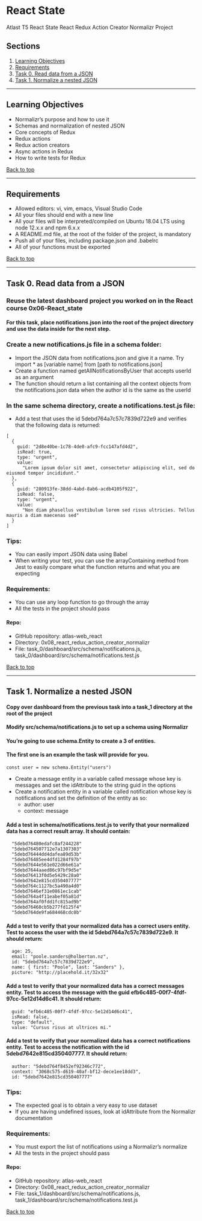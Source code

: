 # React State
Atlast T5 React State React Redux Action Creator Normalizr Project

## Sections
<a name="Sections"></a>
1. [Learning Objectives](#learningObjectives)
2. [Requirements](#requirements)
4. [Task 0. Read data from a JSON](#readDataFromAJson)
5. [Task 1. Normalize a nested JSON](#normalizeNestedJson)

__________________________________________________________________________________________________________________________________________
## Learning Objectives
<a name="learningObjectives"></a>
- Normalizr’s purpose and how to use it
- Schemas and normalization of nested JSON
- Core concepts of Redux
- Redux actions
- Redux action creators
- Async actions in Redux
- How to write tests for Redux

[Back to top](#Sections)
__________________________________________________________________________________________________________________________________________
## Requirements
<a name="requirements"></a>
- Allowed editors: vi, vim, emacs, Visual Studio Code
- All your files should end with a new line
- All your files will be interpreted/compiled on Ubuntu 18.04 LTS using node 12.x.x and npm 6.x.x
- A README.md file, at the root of the folder of the project, is mandatory
- Push all of your files, including package.json and .babelrc
- All of your functions must be exported

[Back to top](#Sections)
__________________________________________________________________________________________________________________________________________
## Task 0. Read data from a JSON
<a name="readDataFromAJson"></a>

### Reuse the latest dashboard project you worked on in the React course 0x06-React_state

#### For this task, place notifications.json into the root of the project directory and use the data inside for the next step.

### Create a new notifications.js file in a schema folder:
- Import the JSON data from notifications.json and give it a name. Try import * as [variable name] from [path to notifications.json]
- Create a function named getAllNotificationsByUser that accepts userId as an argument
- The function should return a list containing all the context objects from the notifications.json data when the author id is the same as the userId

### In the same schema directory, create a notifications.test.js file:
- Add a test that uses the id 5debd764a7c57c7839d722e9 and verifies that the following data is returned:

```
[
  {
    guid: "2d8e40be-1c78-4de0-afc9-fcc147afd4d2",
    isRead: true,
    type: "urgent",
    value:
      "Lorem ipsum dolor sit amet, consectetur adipiscing elit, sed do eiusmod tempor incididunt."
  },
  {
    guid: "280913fe-38dd-4abd-8ab6-acdb4105f922",
    isRead: false,
    type: "urgent",
    value:
      "Non diam phasellus vestibulum lorem sed risus ultricies. Tellus mauris a diam maecenas sed"
  }
]
```

### Tips:
- You can easily import JSON data using Babel
- When writing your test, you can use the arrayContaining method from Jest to easily compare what the function returns and what you are expecting

### Requirements:
- You can use any loop function to go through the array
- All the tests in the project should pass

#### Repo:
- GitHub repository: atlas-web_react
- Directory: 0x08_react_redux_action_creator_normalizr
- File: task_0/dashboard/src/schema/notifications.js, task_0/dashboard/src/schema/notifications.test.js

[Back to top](#Sections)
__________________________________________________________________________________________________________________________________________
## Task 1. Normalize a nested JSON
<a name="normalizeNestedJson"></a>

#### Copy over dashboard from the previous task into a task_1 directory at the root of the project

#### Modify src/schema/notifications.js to set up a schema using Normalizr

#### You’re going to use schema.Entity to create a 3 of entities.

#### The first one is an example the task will provide for you.

`const user = new schema.Entity("users")`

- Create a message entity in a variable called message whose key is messages and set the idAttribute to the string guid in the options
- Create a notification entity in a variable called notification whose key is notifications and set the definition of the entity as so:
  - author: user
  - context: message

#### Add a test in schema/notifications.test.js to verify that your normalized data has a correct result array. It should contain:

```
  "5debd76480edafc8af244228"
  "5debd764507712e7a1307303"
  "5debd76444dd4dafea89d53b"
  "5debd76485ee4dfd1284f97b"
  "5debd7644e561e022d66e61a"
  "5debd7644aaed86c97bf9d5e"
  "5debd76413f0d5e5429c28a0"
  "5debd7642e815cd350407777"
  "5debd764c1127bc5a490a4d0"
  "5debd7646ef31e0861ec1cab"
  "5debd764a4f11eabef05a81d"
  "5debd764af0fdd1fc815ad9b"
  "5debd76468cb5b277fd125f4"
  "5debd764de9fa684468cdc0b"
```

#### Add a test to verify that your normalized data has a correct users entity. Test to access the user with the id 5debd764a7c57c7839d722e9. It should return:

```
  age: 25,
  email: "poole.sanders@holberton.nz",
  id: "5debd764a7c57c7839d722e9",
  name: { first: "Poole", last: "Sanders" },
  picture: "http://placehold.it/32x32"
```

#### Add a test to verify that your normalized data has a correct messages entity. Test to access the message with the guid efb6c485-00f7-4fdf-97cc-5e12d14d6c41. It should return:

```
  guid: "efb6c485-00f7-4fdf-97cc-5e12d14d6c41",
  isRead: false,
  type: "default",
  value: "Cursus risus at ultrices mi."
```

#### Add a test to verify that your normalized data has a correct notifications entity. Test to access the notification with the id 5debd7642e815cd350407777. It should return:

```
  author: "5debd764f8452ef92346c772",
  context: "3068c575-d619-40af-bf12-dece1ee18dd3",
  id: "5debd7642e815cd350407777"
```

### Tips:
- The expected goal is to obtain a very easy to use dataset
- If you are having undefined issues, look at idAttribute from the Normalizr documentation

### Requirements:
- You must export the list of notifications using a Normalizr’s normalize
- All the tests in the project should pass

#### Repo:
- GitHub repository: atlas-web_react
- Directory: 0x08_react_redux_action_creator_normalizr
- File: task_1/dashboard/src/schema/notifications.js, task_1/dashboard/src/schema/notifications.test.js

[Back to top](#Sections)

